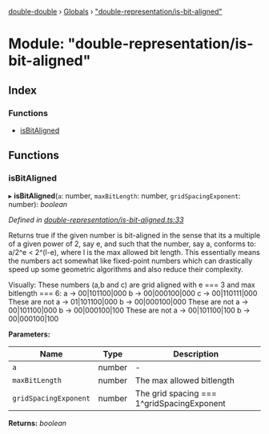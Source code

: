 [double-double](../README.md) › [Globals](../globals.md) › ["double-representation/is-bit-aligned"](_double_representation_is_bit_aligned_.md)

# Module: "double-representation/is-bit-aligned"

## Index

### Functions

* [isBitAligned](_double_representation_is_bit_aligned_.md#isbitaligned)

## Functions

###  isBitAligned

▸ **isBitAligned**(`a`: number, `maxBitLength`: number, `gridSpacingExponent`: number): *boolean*

*Defined in [double-representation/is-bit-aligned.ts:33](https://github.com/FlorisSteenkamp/double-double/blob/bf93768/src/double-representation/is-bit-aligned.ts#L33)*

Returns true if the given number is bit-aligned in the sense that its a
multiple of a given power of 2, say e, and such that the number, say a,
conforms to: a/2^e < 2^(l-e), where l is the max allowed bit length.
This essentially means the numbers act somewhat like fixed-point numbers
which can drastically speed up some geometric algorithms and also reduce
their complexity.

Visually:
These numbers (a,b and c) are grid aligned with e === 3 and max
bitlength === 6:
  a -> 00|101100|000
  b -> 00|000100|000
  c -> 00|110111|000
These are not
  a -> 01|101100|000
  b -> 00|000100|000
These are not
  a -> 00|101100|000
  b -> 00|000100|100
These are not
  a -> 00|101100|100
  b -> 00|000100|100

**Parameters:**

Name | Type | Description |
------ | ------ | ------ |
`a` | number | - |
`maxBitLength` | number | The max allowed bitlength |
`gridSpacingExponent` | number | The grid spacing === 1^gridSpacingExponent  |

**Returns:** *boolean*
